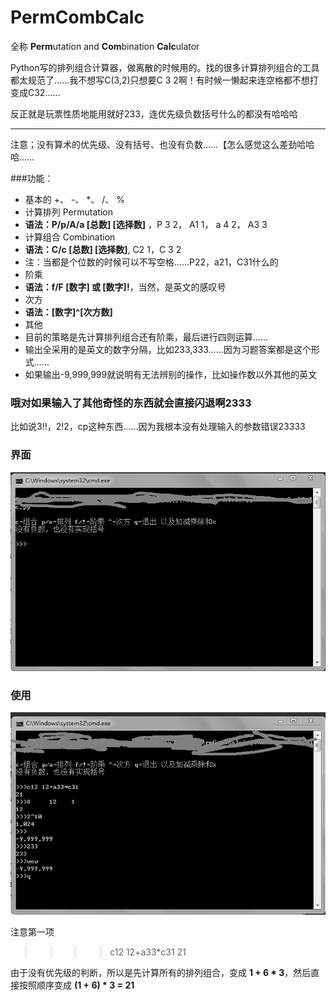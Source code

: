 # PermCombCalc  

全称 **Perm**utation and **Com**bination **Calc**ulator  

Python写的排列组合计算器，做离散的时候用的。找的很多计算排列组合的工具都太规范了……我不想写C(3,2)只想要C 3 2啊！有时候一懒起来连空格都不想打变成C32……  

反正就是玩票性质地能用就好233，连优先级负数括号什么的都没有哈哈哈  

***  

注意；没有算术的优先级、没有括号、也没有负数……【怎么感觉这么差劲哈哈哈……

###功能：  
*  基本的 \+、 \-、 \*、 /、 %
*  计算排列 Permutation  
  * **语法：P/p/A/a [总数] [选择数]** ，P 3 2， A1 1， a 4 2， A3     3  
*  计算组合	Combination  
  * **语法：C/c [总数] [选择数]**, C2 1，C 3 2  
  * 注：当都是个位数的时候可以不写空格……P22，a21，C31什么的	  
*  阶乘  
  * **语法：f/F [数字] 或 [数字]!**，当然，是英文的感叹号  
*  次方  
  * **语法：[数字]^[次方数]**  
*  其他  
  * 目前的策略是先计算排列组合还有阶乘，最后进行四则运算……  
  * 输出全采用的是英文的数字分隔，比如233,333……因为习题答案都是这个形式……  
  * 如果输出-9,999,999就说明有无法辨别的操作，比如操作数以外其他的英文  

### 哦对如果输入了其他奇怪的东西就会直接闪退啊2333  
比如说3!!，2!2，cp这种东西……因为我根本没有处理输入的参数错误23333  

### 界面  
![image](/screenshot/show.png)

### 使用
![image](/screenshot/use.png)

注意第一项
> >>>c12 12+a33\*c31
21  

由于没有优先级的判断，所以是先计算所有的排列组合，变成 **1 + 6 \* 3**，然后直接按照顺序变成 **(1 + 6) \* 3 = 21**
